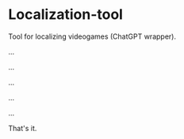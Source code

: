# Localization-tool

Tool for localizing videogames (ChatGPT wrapper).

...

...

...

...

...

That's it.